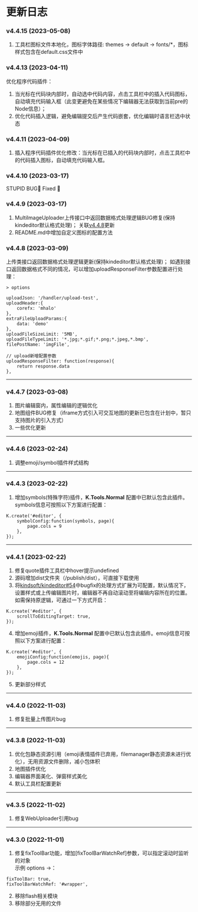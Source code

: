 
# 更新日志
### v4.4.15 (2023-05-08)
1. 工具栏图标文件本地化，图标字体路径: themes -> default -> fonts/*，图标样式包含在default.css文件中

### v4.4.13 (2023-04-11)
优化程序代码插件：
1. 当光标在代码块内部时，自动选中代码内容，点击工具栏中的插入代码图标，自动填充代码输入框（此变更避免在某些情况下编辑器无法获取到当前pre的Node信息）；
2. 优化代码插入逻辑，避免编辑提交后产生代码嵌套，优化编辑时语言栏选中状态

### v4.4.11 (2023-04-09)  
1. 插入程序代码插件优化修改：当光标在已插入的代码块内部时，点击工具栏中的代码插入图标，自动填充代码输入框。

### v4.4.10 (2023-03-17)  
STUPID BUG🐛 Fixed 🙈

### v4.4.9 (2023-03-17)  
1. MultiImageUploader上传接口中返回数据格式处理逻辑BUG修复(保持kindeditor默认格式处理)；
关联[v4.4.8](https://github.com/mHalo/mhalo.kindeditor/blob/main/UPDATE.md#v448-2023-03-09)更新
2. README.md中增加自定义图标的配置方法

### v4.4.8 (2023-03-09)  
上传类接口返回数据格式处理逻辑更新(保持kindeditor默认格式处理)； 
如遇到接口返回数据格式不同的情况，可以增加uploadResponseFilter参数配置进行处理：
```
> options 

uploadJson: '/handler/upload-test',
uploadHeader:{
    corefx: 'mhalo'
},
extraFileUploadParams:{
    data: 'demo'
},
uploadFileSizeLimit: '5MB',
uploadFileTypeLimit: '*.jpg;*.gif;*.png;*.jpeg,*.bmp',
filePostName: 'imgFile',

// upload新增配置参数
uploadResponseFilter: function(response){
    return response.data
},
```

---
### v4.4.7 (2023-03-08)  
1. 图片编辑窗内，属性编辑的逻辑优化 
2. 地图组件BUG修复（iframe方式引入可交互地图的更新已包含在计划中，暂只支持图片的引入方式） 
3. 一些优化更新 

---
### v4.4.6 (2023-02-24)
1. 调整emoji/symbol插件样式结构

---
### v4.4.3 (2023-02-22)  
1. 增加symbols(特殊字符)插件，**K.Tools.Normal** 配置中已默认包含此插件。symbols信息可按照以下方案进行配置：
```
K.create('#editor', {
    symbolConfig:function(symbols, page){
        page.cols = 9
    },
});
```

---
### v4.4.1 (2023-02-22)  
1. 修复quote插件工具栏中hover提示undefined
2. 源码增加dist文件夹（/publish/dist），可直接下载使用
3. 将[kindsoft/kindeditor#54](https://github.com/kindsoft/kindeditor/issues/54)中bugfix的处理方式扩展为可配置，默认情况下，设置样式或上传编辑图片时，编辑器不再自动滚动至将编辑内容所在的位置。如需保持原逻辑，可通过一下方式开启：
```
K.create('#editor', {
    scrollToEditingTarget: true,
});
```
4. 增加emoji插件，**K.Tools.Normal** 配置中已默认包含此插件。emoji信息可按照以下方案进行配置：
```
K.create('#editor', {
    emojiConfig:function(emojis, page){
        page.cols = 12
    },
});
```
5. 更新部分样式

---
### v4.4.0 (2022-11-03)  
1. 修复批量上传图片bug

---
### v4.3.8 (2022-11-03)  
1. 优化包静态资源引用（emoji表情插件已弃用，filemanager静态资源未进行优化），无用资源文件删除，减小包体积
2. 地图插件优化
3. 编辑器界面美化、弹窗样式美化
4. 默认工具栏配置更新

---
### v4.3.5 (2022-11-02)  
1. 修复WebUploader引用bug

---
### v4.3.0 (2022-11-01)  
1. 修复fixToolBar功能，增加[fixToolBarWatchRef]参数，可以指定滚动时监听的对象  
示例 options ->：
```
fixToolBar: true,
fixToolBarWatchRef: '#wrapper',
```

2. 移除flash相关模块
3. 移除部分无用的文件

